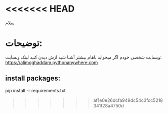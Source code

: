 <<<<<<< HEAD
=======
سلام 
# توضیحات:
وبسایت شخصی خودم اگر میخواید باهام بیشتر آشنا شید ازش دیدن کنید
لینک وبسایت: https://alimoghaddam.pythonanywhere.com
## install packages:
pip install -r requirements.txt
>>>>>>> af1e0e26dcfa949dc54c3fcc5218341f28a4750d
